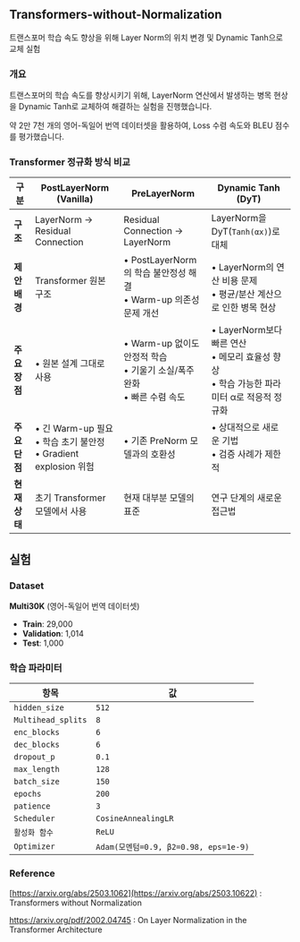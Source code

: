 ## Transformers-without-Normalization
트랜스포머 학습 속도 향상을 위해 Layer Norm의 위치 변경 및 Dynamic Tanh으로 교체 실험

### 개요
트랜스포머의 학습 속도를 향상시키기 위해, LayerNorm 연산에서 발생하는 병목 현상을 Dynamic Tanh로 교체하여 해결하는 실험을 진행했습니다.

약 2만 7천 개의 영어-독일어 번역 데이터셋을 활용하여, Loss 수렴 속도와 BLEU 점수를 평가했습니다.

### Transformer 정규화 방식 비교

| 구분 | PostLayerNorm (Vanilla) | PreLayerNorm | Dynamic Tanh (DyT) |
|------|-------------------------|--------------|-------------------|
| **구조** | LayerNorm → Residual Connection | Residual Connection → LayerNorm | LayerNorm을 DyT(`Tanh(αx)`)로 대체 |
| **제안 배경** | Transformer 원본 구조 | • PostLayerNorm의 학습 불안정성 해결<br>• Warm-up 의존성 문제 개선 | • LayerNorm의 연산 비용 문제<br>• 평균/분산 계산으로 인한 병목 현상 |
| **주요 장점** | • 원본 설계 그대로 사용 | • Warm-up 없이도 안정적 학습<br>• 기울기 소실/폭주 완화<br>• 빠른 수렴 속도 | • LayerNorm보다 빠른 연산<br>• 메모리 효율성 향상<br>• 학습 가능한 파라미터 α로 적응적 정규화 |
| **주요 단점** | • 긴 Warm-up 필요<br>• 학습 초기 불안정<br>• Gradient explosion 위험 | • 기존 PreNorm 모델과의 호환성 | • 상대적으로 새로운 기법<br>• 검증 사례가 제한적 |
| **현재 상태** | 초기 Transformer 모델에서 사용 | 현재 대부분 모델의 표준 | 연구 단계의 새로운 접근법 |

## 실험 

### Dataset

**Multi30K** (영어-독일어 번역 데이터셋)
- **Train**: 29,000
- **Validation**: 1,014  
- **Test**: 1,000

### 학습 파라미터
| 항목              | 값                                 |
|------------------|------------------------------------|
| `hidden_size`    | `512`                              |
| `Multihead_splits` | `8`                              |
| `enc_blocks`     | `6`                                |
| `dec_blocks`     | `6`                                |
| `dropout_p`      | `0.1`                              |
| `max_length`     | `128`                              |
| `batch_size`     | `150`                              |
| `epochs`         | `200`                              |
| `patience`       | `3`                                |
| `Scheduler`      | `CosineAnnealingLR`               |
| `활성화 함수`     | `ReLU`                             |
| `Optimizer`      | `Adam(모멘텀=0.9, β2=0.98, eps=1e-9)` |






### Reference
[https://arxiv.org/abs/2503.1062](https://arxiv.org/abs/2503.10622) : Transformers without Normalization

https://arxiv.org/pdf/2002.04745 : On Layer Normalization in the Transformer Architecture
